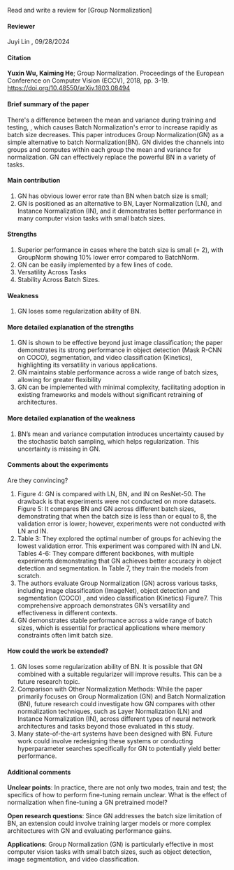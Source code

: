 Read and write a review for [Group Normalization]

#### Reviewer

 Juyi Lin , 09/28/2024

#### Citation

**Yuxin Wu, Kaiming He**; Group Normalization. Proceedings of the European Conference on Computer Vision (ECCV), 2018, pp. 3-19. https://doi.org/10.48550/arXiv.1803.08494

#### Brief summary of the paper

There's a difference between the mean and variance during training and testing, , which causes Batch Normalization's error to increase rapidly as batch size decreases. This paper introduces Group Normalization(GN) as a simple alternative to batch Normalization(BN). GN divides the channels into groups and computes within each group the mean and variance for normalization. GN can effectively replace the powerful BN in a variety of tasks.

#### Main contribution

1. GN has obvious lower error rate than BN when batch size is small; 
2. GN is positioned as an alternative to BN, Layer Normalization (LN), and Instance Normalization (IN), and it demonstrates better performance in many computer vision tasks with small batch sizes.

#### Strengths

1. Superior performance in cases where the batch size is small (= 2), with GroupNorm showing 10% lower error compared to BatchNorm.
2. GN can be easily implemented by a few lines of code.
3. Versatility Across Tasks 
4. Stability Across Batch Sizes.

#### Weakness

1. GN loses some regularization ability of BN.

#### More detailed explanation of the strengths 

1. GN is shown to be effective beyond just image classification; the paper demonstrates its strong performance in object detection (Mask R-CNN on COCO), segmentation, and video classification (Kinetics), highlighting its versatility in various applications.
2. GN maintains stable performance across a wide range of batch sizes, allowing for greater flexibility
3. GN can be implemented with minimal complexity, facilitating adoption in existing frameworks and models without significant retraining of architectures.

#### More detailed explanation of the weakness

1. BN’s mean and variance computation introduces uncertainty caused by the stochastic batch sampling, which helps regularization. This uncertainty is missing in GN.

#### Comments about the experiments

Are they convincing? 

1. Figure 4: GN is compared with LN, BN, and IN on ResNet-50. The drawback is that experiments were not conducted on more datasets. Figure 5: It compares BN and GN across different batch sizes, demonstrating that when the batch size is less than or equal to 8, the validation error is lower; however, experiments were not conducted with LN and IN.
2. Table 3: They explored the optimal number of groups for achieving the lowest validation error. This experiment was compared with IN and LN.  Tables 4-6: They compare different backbones, with multiple experiments demonstrating that GN achieves better accuracy in object detection and segmentation. In Table 7, they train the models from scratch.
3. The authors evaluate Group Normalization (GN) across various tasks, including image classification (ImageNet), object detection and segmentation (COCO) , and video classification (Kinetics) Figure7. This comprehensive approach demonstrates GN’s versatility and effectiveness in different contexts.
4. GN demonstrates stable performance across a wide range of batch sizes, which is essential for practical applications where memory constraints often limit batch size.

#### How could the work be extended?

1. GN loses some regularization ability of BN. It is possible that GN combined with a suitable regularizer will improve results. This can be a future research topic.
2. Comparison with Other Normalization Methods: While the paper primarily focuses on Group Normalization (GN) and Batch Normalization (BN), future research could investigate how GN compares with other normalization techniques, such as Layer Normalization (LN) and Instance Normalization (IN), across different types of neural network architectures and tasks beyond those evaluated in this study.
3. Many state-of-the-art systems have been designed with BN. Future work could involve redesigning these systems or conducting hyperparameter searches specifically for GN to potentially yield better performance.

#### Additional comments

**Unclear points**: In practice, there are not only two modes, train and test; the specifics of how to perform fine-tuning remain unclear. What is the effect of normalization when fine-tuning a GN pretrained model?

**Open research questions**: Since GN addresses the batch size limitation of BN, an extension could involve training larger models or more complex architectures with GN and evaluating performance gains.

**Applications**: Group Normalization (GN) is particularly effective in most computer vision tasks with small batch sizes, such as object detection, image segmentation, and video classification.